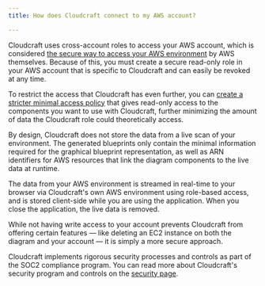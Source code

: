 ```yaml
---
title: How does Cloudcraft connect to my AWS account?

---
```


Cloudcraft uses cross-account roles to access your AWS account, which is considered [the secure way to access your AWS environment][1] by AWS themselves. Because of this, you must create a secure read-only role in your AWS account that is specific to Cloudcraft and can easily be revoked at any time.

To restrict the access that Cloudcraft has even further, you can [create a stricter minimal access policy][2] that gives read-only access to the components you want to use with Cloudcraft, further minimizing the amount of data the Cloudcraft role could theoretically access.

By design, Cloudcraft does not store the data from a live scan of your environment. The generated blueprints only contain the minimal information required for the graphical blueprint representation, as well as ARN identifiers for AWS resources that link the diagram components to the live data at runtime.

The data from your AWS environment is streamed in real-time to your browser via Cloudcraft's own AWS environment using role-based access, and is stored client-side while you are using the application. When you close the application, the live data is removed.

While not having write access to your account prevents Cloudcraft from offering certain features — like deleting an EC2 instance on both the diagram and your account — it is simply a more secure approach.

Cloudcraft implements rigorous security processes and controls as part of the SOC2 compliance program. You can read more about Cloudcraft's security program and controls on the [security page][3].

[1]: http://docs.aws.amazon.com/IAM/latest/UserGuide/id_roles_create_for-user_externalid.html
[2]: /cloudcraft/advanced/minimal-iam-policy/
[3]: https://www.cloudcraft.co/security

